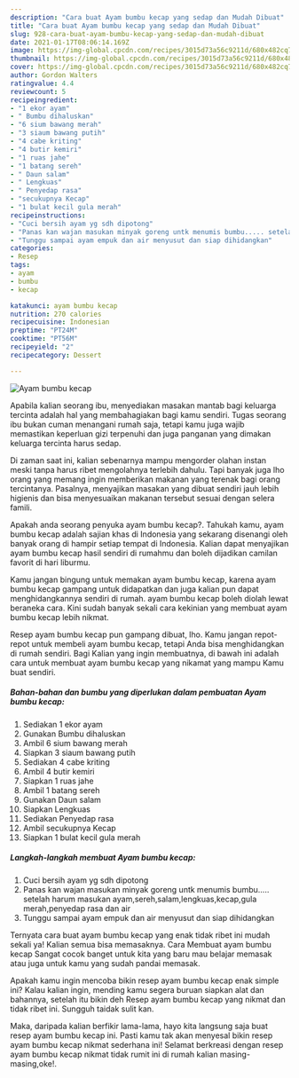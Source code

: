```yaml
---
description: "Cara buat Ayam bumbu kecap yang sedap dan Mudah Dibuat"
title: "Cara buat Ayam bumbu kecap yang sedap dan Mudah Dibuat"
slug: 928-cara-buat-ayam-bumbu-kecap-yang-sedap-dan-mudah-dibuat
date: 2021-01-17T08:06:14.169Z
image: https://img-global.cpcdn.com/recipes/3015d73a56c9211d/680x482cq70/ayam-bumbu-kecap-foto-resep-utama.jpg
thumbnail: https://img-global.cpcdn.com/recipes/3015d73a56c9211d/680x482cq70/ayam-bumbu-kecap-foto-resep-utama.jpg
cover: https://img-global.cpcdn.com/recipes/3015d73a56c9211d/680x482cq70/ayam-bumbu-kecap-foto-resep-utama.jpg
author: Gordon Walters
ratingvalue: 4.4
reviewcount: 5
recipeingredient:
- "1 ekor ayam"
- " Bumbu dihaluskan"
- "6 sium bawang merah"
- "3 siaum bawang putih"
- "4 cabe kriting"
- "4 butir kemiri"
- "1 ruas jahe"
- "1 batang sereh"
- " Daun salam"
- " Lengkuas"
- " Penyedap rasa"
- "secukupnya Kecap"
- "1 bulat kecil gula merah"
recipeinstructions:
- "Cuci bersih ayam yg sdh dipotong"
- "Panas kan wajan masukan minyak goreng untk menumis bumbu..... setelah harum masukan ayam,sereh,salam,lengkuas,kecap,gula merah,penyedap rasa dan air"
- "Tunggu sampai ayam empuk dan air menyusut dan siap dihidangkan"
categories:
- Resep
tags:
- ayam
- bumbu
- kecap

katakunci: ayam bumbu kecap 
nutrition: 270 calories
recipecuisine: Indonesian
preptime: "PT24M"
cooktime: "PT56M"
recipeyield: "2"
recipecategory: Dessert

---
```



![Ayam bumbu kecap](https://img-global.cpcdn.com/recipes/3015d73a56c9211d/680x482cq70/ayam-bumbu-kecap-foto-resep-utama.jpg)

Apabila kalian seorang ibu, menyediakan masakan mantab bagi keluarga tercinta adalah hal yang membahagiakan bagi kamu sendiri. Tugas seorang ibu bukan cuman menangani rumah saja, tetapi kamu juga wajib memastikan keperluan gizi terpenuhi dan juga panganan yang dimakan keluarga tercinta harus sedap.

Di zaman  saat ini, kalian sebenarnya mampu mengorder olahan instan meski tanpa harus ribet mengolahnya terlebih dahulu. Tapi banyak juga lho orang yang memang ingin memberikan makanan yang terenak bagi orang tercintanya. Pasalnya, menyajikan masakan yang dibuat sendiri jauh lebih higienis dan bisa menyesuaikan makanan tersebut sesuai dengan selera famili. 



Apakah anda seorang penyuka ayam bumbu kecap?. Tahukah kamu, ayam bumbu kecap adalah sajian khas di Indonesia yang sekarang disenangi oleh banyak orang di hampir setiap tempat di Indonesia. Kalian dapat menyajikan ayam bumbu kecap hasil sendiri di rumahmu dan boleh dijadikan camilan favorit di hari liburmu.

Kamu jangan bingung untuk memakan ayam bumbu kecap, karena ayam bumbu kecap gampang untuk didapatkan dan juga kalian pun dapat menghidangkannya sendiri di rumah. ayam bumbu kecap boleh diolah lewat beraneka cara. Kini sudah banyak sekali cara kekinian yang membuat ayam bumbu kecap lebih nikmat.

Resep ayam bumbu kecap pun gampang dibuat, lho. Kamu jangan repot-repot untuk membeli ayam bumbu kecap, tetapi Anda bisa menghidangkan di rumah sendiri. Bagi Kalian yang ingin membuatnya, di bawah ini adalah cara untuk membuat ayam bumbu kecap yang nikamat yang mampu Kamu buat sendiri.

<!--inarticleads1-->

##### Bahan-bahan dan bumbu yang diperlukan dalam pembuatan Ayam bumbu kecap:

1. Sediakan 1 ekor ayam
1. Gunakan  Bumbu dihaluskan
1. Ambil 6 sium bawang merah
1. Siapkan 3 siaum bawang putih
1. Sediakan 4 cabe kriting
1. Ambil 4 butir kemiri
1. Siapkan 1 ruas jahe
1. Ambil 1 batang sereh
1. Gunakan  Daun salam
1. Siapkan  Lengkuas
1. Sediakan  Penyedap rasa
1. Ambil secukupnya Kecap
1. Siapkan 1 bulat kecil gula merah




<!--inarticleads2-->

##### Langkah-langkah membuat Ayam bumbu kecap:

1. Cuci bersih ayam yg sdh dipotong
1. Panas kan wajan masukan minyak goreng untk menumis bumbu..... setelah harum masukan ayam,sereh,salam,lengkuas,kecap,gula merah,penyedap rasa dan air
1. Tunggu sampai ayam empuk dan air menyusut dan siap dihidangkan




Ternyata cara buat ayam bumbu kecap yang enak tidak ribet ini mudah sekali ya! Kalian semua bisa memasaknya. Cara Membuat ayam bumbu kecap Sangat cocok banget untuk kita yang baru mau belajar memasak atau juga untuk kamu yang sudah pandai memasak.

Apakah kamu ingin mencoba bikin resep ayam bumbu kecap enak simple ini? Kalau kalian ingin, mending kamu segera buruan siapkan alat dan bahannya, setelah itu bikin deh Resep ayam bumbu kecap yang nikmat dan tidak ribet ini. Sungguh taidak sulit kan. 

Maka, daripada kalian berfikir lama-lama, hayo kita langsung saja buat resep ayam bumbu kecap ini. Pasti kamu tak akan menyesal bikin resep ayam bumbu kecap nikmat sederhana ini! Selamat berkreasi dengan resep ayam bumbu kecap nikmat tidak rumit ini di rumah kalian masing-masing,oke!.

